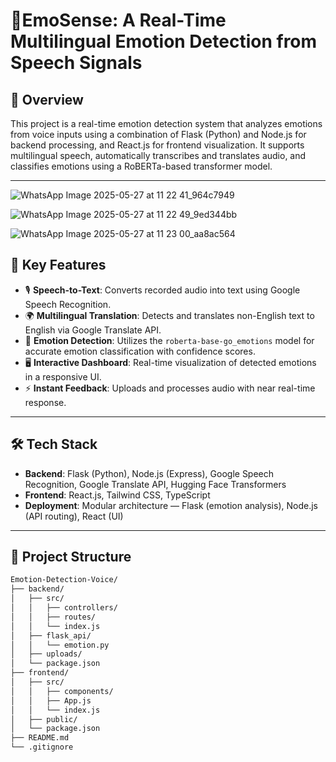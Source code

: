# 🎤EmoSense: A Real-Time Multilingual Emotion Detection from Speech Signals

## 📌 Overview
This project is a real-time emotion detection system that analyzes emotions from voice inputs using a combination of Flask (Python) and Node.js for backend processing, and React.js for frontend visualization. It supports multilingual speech, automatically transcribes and translates audio, and classifies emotions using a RoBERTa-based transformer model.

---

![WhatsApp Image 2025-05-27 at 11 22 41_964c7949](https://github.com/user-attachments/assets/b89c7a16-c565-486f-8fc6-6e5bd711b636)

![WhatsApp Image 2025-05-27 at 11 22 49_9ed344bb](https://github.com/user-attachments/assets/b36ef351-10f7-40b2-a75a-c853a2b74ca1)

![WhatsApp Image 2025-05-27 at 11 23 00_aa8ac564](https://github.com/user-attachments/assets/aa77d34e-643c-4ac2-bdd8-9357365f0041)



## 🚀 Key Features
- 🎙 **Speech-to-Text**: Converts recorded audio into text using Google Speech Recognition.
- 🌍 **Multilingual Translation**: Detects and translates non-English text to English via Google Translate API.
- 🤖 **Emotion Detection**: Utilizes the `roberta-base-go_emotions` model for accurate emotion classification with confidence scores.
- 🖥 **Interactive Dashboard**: Real-time visualization of detected emotions in a responsive UI.
- ⚡ **Instant Feedback**: Uploads and processes audio with near real-time response.

---

## 🛠 Tech Stack
- **Backend**: Flask (Python), Node.js (Express), Google Speech Recognition, Google Translate API, Hugging Face Transformers
- **Frontend**: React.js, Tailwind CSS, TypeScript
- **Deployment**: Modular architecture — Flask (emotion analysis), Node.js (API routing), React (UI)

---

## 📁 Project Structure
```bash
Emotion-Detection-Voice/
├── backend/
│   ├── src/
│   │   ├── controllers/
│   │   ├── routes/
│   │   └── index.js
│   ├── flask_api/
│   │   └── emotion.py
│   ├── uploads/
│   └── package.json
├── frontend/
│   ├── src/
│   │   ├── components/
│   │   ├── App.js
│   │   └── index.js
│   ├── public/
│   └── package.json
├── README.md
└── .gitignore

